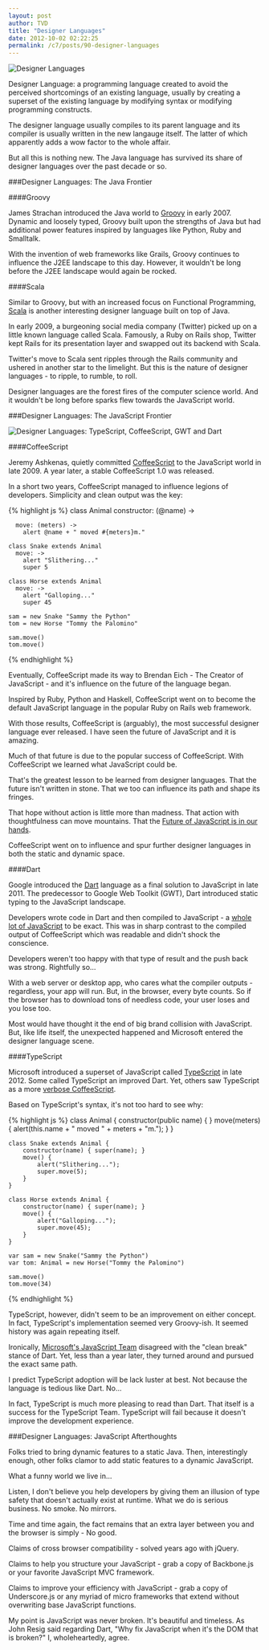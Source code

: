 ```yaml
---
layout: post
author: TVD
title: "Designer Languages"
date: 2012-10-02 02:22:25
permalink: /c7/posts/90-designer-languages
---
```


<img src="http://techoctave.com/c7/static/designer-languages.png" alt="Designer Languages"/>

Designer Language: a programming language created to avoid the perceived shortcomings of an existing language, usually by creating a superset of the existing language by modifying syntax or modifying programming constructs.

The designer language usually compiles to its parent language and its compiler is usually written in the new langauge itself. The latter of which apparently adds a wow factor to the whole affair.

But all this is nothing new. The Java language has survived its share of designer languages over the past decade or so.

###Designer Languages: The Java Frontier

####Groovy

James Strachan introduced the Java world to [Groovy][1] in early 2007. Dynamic and loosely typed, Groovy built upon the strengths of Java but had additional power features inspired by languages like Python, Ruby and Smalltalk.

With the invention of web frameworks like Grails, Groovy continues to influence the J2EE landscape to this day. However, it wouldn't be long before the J2EE landscape would again be rocked.

####Scala

Similar to Groovy, but with an increased focus on Functional Programming, [Scala][2] is another interesting designer language built on top of Java.

In early 2009, a burgeoning social media company (Twitter) picked up on a little known language called Scala. Famously, a Ruby on Rails shop, Twitter kept Rails for its presentation layer and swapped out its backend with Scala.

Twitter's move to Scala sent ripples through the Rails community and ushered in another star to the limelight. But this is the nature of designer languages - to ripple, to rumble, to roll. 

Designer languages are the forest fires of the computer science world. And it wouldn't be long before sparks flew towards the JavaScript world.

###Designer Languages: The JavaScript Frontier

<img src="http://techoctave.com/c7/static/mona-lisa-javascript-designer-language-Comparison.jpg" alt="Designer Languages: TypeScript, CoffeeScript, GWT and Dart"/>


####CoffeeScript

Jeremy Ashkenas, quietly committed [CoffeeScript][3] to the JavaScript world in late 2009. A year later, a stable CoffeeScript 1.0 was released.

In a short two years, CoffeeScript managed to influence legions of developers. Simplicity and clean output was the key:

{% highlight js %}
    class Animal
      constructor: (@name) ->
    
      move: (meters) ->
        alert @name + " moved #{meters}m."
    
    class Snake extends Animal
      move: ->
        alert "Slithering..."
        super 5
    
    class Horse extends Animal
      move: ->
        alert "Galloping..."
        super 45
    
    sam = new Snake "Sammy the Python"
    tom = new Horse "Tommy the Palomino"
    
    sam.move()
    tom.move()
{% endhighlight %}

Eventually, CoffeeScript made its way to Brendan Eich - The Creator of JavaScript - and it's influence on the future of the language began.

Inspired by Ruby, Python and Haskell, CoffeeScript went on to become the default JavaScript language in the popular Ruby on Rails web framework.

With those results, CoffeeScript is (arguably), the most successful designer language ever released. I have seen the future of JavaScript and it is amazing.

Much of that future is due to the popular success of CoffeeScript. With CoffeeScript we learned what JavaScript could be.

That's the greatest lesson to be learned from designer languages. That the future isn't written in stone. That we too can influence its path and shape its fringes.

That hope without action is little more than madness. That action with thoughtfulness can move mountains. That the [Future of JavaScript is in our hands][4].

CoffeeScript went on to influence and spur further designer languages in both the static and dynamic space.

####Dart

Google introduced the [Dart][5] language as a final solution to JavaScript in late 2011. The predecessor to Google Web Toolkit (GWT), Dart introduced static typing to the JavaScript landscape.

Developers wrote code in Dart and then compiled to JavaScript - a [whole lot of JavaScript][6] to be exact. This was in sharp contrast to the compiled output of CoffeeScript which was readable and didn't shock the conscience.

Developers weren't too happy with that type of result and the push back was strong. Rightfully so...

With a web server or desktop app, who cares what the compiler outputs - regardless, your app will run. But, in the browser, every byte counts. So if the browser has to download tons of needless code, your user loses and you lose too.

Most would have thought it the end of big brand collision with JavaScript. But, like life itself, the unexpected happened and Microsoft entered the designer language scene.

####TypeScript

Microsoft introduced a superset of JavaScript called [TypeScript][7] in late 2012. Some called TypeScript an improved Dart. Yet, others saw TypeScript as a more [verbose CoffeeScript][8]. 

Based on TypeScript's syntax, it's not too hard to see why:

{% highlight js %}
    class Animal {
        constructor(public name) { }
        move(meters) {
            alert(this.name + " moved " + meters + "m.");
        }
    }
    
    class Snake extends Animal {
        constructor(name) { super(name); }
        move() {
            alert("Slithering...");
            super.move(5);
        }
    }
    
    class Horse extends Animal {
        constructor(name) { super(name); }
        move() {
            alert("Galloping...");
            super.move(45);
        }
    }
    
    var sam = new Snake("Sammy the Python")
    var tom: Animal = new Horse("Tommy the Palomino")
    
    sam.move()
    tom.move(34)
{% endhighlight %}

TypeScript, however, didn't seem to be an improvement on either concept. In fact, TypeScript's implementation seemed very Groovy-ish. It seemed history was again repeating itself. 

Ironically, [Microsoft's JavaScript Team][9] disagreed with the "clean break" stance of Dart. Yet, less than a year later, they turned around and pursued the exact same path.

I predict TypeScript adoption will be lack luster at best. Not because the language is tedious like Dart. No...

In fact, TypeScript is much more pleasing to read than Dart. That itself is a success for the TypeScript Team. TypeScript will fail because it doesn't improve the development experience.


###Designer Languages: JavaScript Afterthoughts

Folks tried to bring dynamic features to a static Java. Then, interestingly enough, other folks clamor to add static features to a dynamic JavaScript.

What a funny world we live in...

Listen, I don't believe you help developers by giving them an illusion of type safety that doesn't actually exist at runtime. What we do is serious business. No smoke. No mirrors. 

Time and time again, the fact remains that an extra layer between you and the browser is simply - No good.

Claims of cross browser compatibility - solved years ago with jQuery.

Claims to help you structure your JavaScript - grab a copy of Backbone.js or your favorite JavaScript MVC framework. 

Claims to improve your efficiency with JavaScript - grab a copy of Underscore.js or any myriad of micro frameworks that extend without overwriting base JavaScript functions.

My point is JavaScript was never broken. It's beautiful and timeless. As John Resig said regarding Dart, "Why fix JavaScript when it's the DOM that is broken?" I, wholeheartedly, agree.


  [1]: http://groovy.codehaus.org/
  [2]: http://www.scala-lang.org/
  [3]: http://coffeescript.org/
  [4]: http://www.readwriteweb.com/hack/2011/05/developers-the-future-of-javas.php
  [5]: http://www.dartlang.org/
  [6]: http://news.ycombinator.com/item?id=3097105
  [7]: http://www.typescriptlang.org/
  [8]: https://plus.google.com/118095276221607585885/posts/MgzNUSTwjRt
  [9]: http://en.wikipedia.org/wiki/Dart_(programming_language)#Criticism
